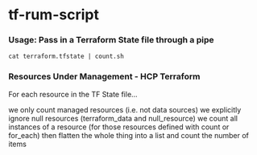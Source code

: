 # tf-rum-script

### Usage: Pass in a Terraform State file through a pipe

```cat terraform.tfstate | count.sh```

### Resources Under Management - HCP Terraform 

For each resource in the TF State file...

we only count managed resources (i.e. not data sources)
we explicitly ignore null resources (terraform_data and null_resource)
we count all instances of a resource (for those resources defined with count or for_each)
then flatten the whole thing into a list and count the number of items